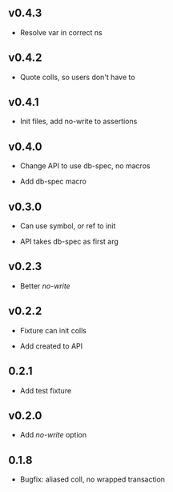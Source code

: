 ## v0.4.3

 - Resolve var in correct ns

## v0.4.2

 - Quote colls, so users don't have to

## v0.4.1

 - Init files, add no-write to assertions

## v0.4.0

- Change API to use db-spec, no macros

- Add db-spec macro

## v0.3.0

 - Can use symbol, or ref to init

- API takes db-spec as first arg

## v0.2.3

 - Better *no-write*

## v0.2.2

- Fixture can init colls

- Add created to API

## 0.2.1

 - Add test fixture

## v0.2.0

 - Add *no-write* option

## 0.1.8

 - Bugfix: aliased coll, no wrapped transaction

